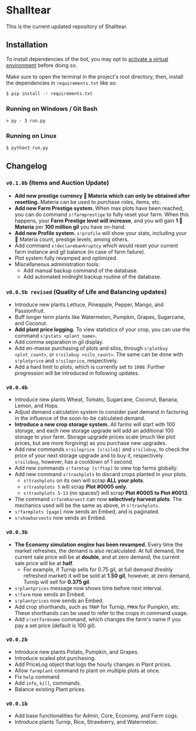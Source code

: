 # Shalltear
This is the current updated repository of Shalltear.

## Installation
To install dependencies of the bot, you may opt to [activate a virtual environment](https://packaging.python.org/guides/installing-using-pip-and-virtual-environments/) before doing so.

Make sure to open the terminal in the project's root directory, then, install the dependencies in `requirements.txt` like so:

```bash
$ pip install -r requirements.txt
```

### Running on Windows / Git Bash

```cmd
> py - 3 run.py
```

### Running on Linux

```bash
$ python3 run.py
```

## Changelog
### `v0.1.0b` (Items and Auction Update)
- **Add new prestige currency 💎 Materia which can only be obtained after resetting.** Materia can be used to purchase roles, items, etc.
- **Add new Farm Prestige system.** When max plots have been reached, you can do command `s!farmprestige` to fully reset your farm. When this happens, your **Farm Prestige level will increase**, and you will gain **1 💎 Materia** per **100 million gil** you have on-hand.
- **Add new Profile system.** `s!profile` will show your stats, including your 💎 Materia count, prestige levels, among others.
- Add command `s!declarebankruptcy` which would reset your current farm instance and gil balance (in case of farm failure).
- Plot system fully revamped and optimized.
- Miscellaneous administration tools:
    - Add manual backup command of the database.
    - Add automated midnight backup routine of the database.
### `v0.0.5b revised` (Quality of Life and Balancing updates)
- Introduce new plants Lettuce, Pineapple, Pepper, Mango, and Passionfruit.
- Buff longer term plants like Watermelon, Pumpkin, Grapes, Sugarcane, and Coconut.
- **Add plant price logging.** To view statistics of your crop, you can use the command `s!pstats <plant_name>`.
- Add comma separation in gil display.
- Add en-masse purchasing of plots and silos, through `s!plotbuy <plot_count>`, or `s!silobuy <silo_count>`. The same can be done with `s!plotprice` and `s!siloprice`, respectively.
- Add a hard limit to plots, which is currently set to `1000`. Further progression will be introduced in following updates.
### `v0.0.4b`
- Introduce new plants Wheat, Tomato, Sugarcane, Coconut, Banana, Lemon, and Hops.
- Adjust demand calculation system to consider past demand in factoring in the influence of the soon-to-be calculated demand.
- **Introduce a new crop storage system.** All farms will start with 100 storage, and each new storage upgrade will add an additional 100 storage to your farm. Storage upgrade prices scale (much like plot prices, but are more forgiving) as you purchase new upgrades.
- Add new commands `s!siloprice [s!silo$]` and `s!silobuy`, to check the price of your next storage upgrade and to buy it, respectively. `s!silobuy`, however, has a cooldown of 1 second.
- Add new commands `s!farmtop [s!ftop]` to view top farms globally.
- Add new command `s!trashplots` to discard crops planted in your plots.
    - `s!trashplots` on its own will scrap **ALL your plots**.
    - `s!trashplots 5` will scrap **Plot #0005 only**.
    - `s!trashplots 5-13` (no spaces!) will scrap **Plot #0005 to Plot #0013**.
- The command `s!farmharvest` can now **selectively harvest plots**. The mechanics used will be the same as above, in `s!trashplots`.
- `s!farmplots [page]` now sends an Embed, and is paginated.
- `s!showharvests` now sends an Embed.
### `v0.0.3b`
- **The Economy simulation engine has been revamped.** Every time the market refreshes, the demand is also recalculated. At full demand, the current sale price will be at **double**, and at zero demand, the current sale price will be at **half**.
    - For example, if Turnip sells for 0.75 gil, at full demand (freshly refreshed market) it will be sold at **1.50 gil**, however, at zero demand, Turnip will sell for **0.375 gil**.
- `s!plantprices` message now shows time before next interval.
- `s!farm` now sends an Embed.
- `s!plantprices` now sends an Embed.
- Add crop shorthands, such as `TRNP` for Turnip, `PMKN` for Pumpkin, etc. These shorthands can be used to refer to the crops in command usage.
- Add `s!setfarmname` command, which changes the farm's name if you pay a set price (default is 100 gil).
### `v0.0.2b`
- Introduce new plants Potato, Pumpkin, and Grapes.
- Introduce scaled plot purchasing.
- Add PriceLog object that logs the hourly changes in Plant prices.
- Allow `farmplant` command to plant on multiple plots at once.
- Fix `help` command.
- Add `info`, `kill`, commands.
- Balance existing Plant prices.
### `v0.0.1b`
- Add base functionalities for Admin, Core, Economy, and Farm cogs.
- Introduce plants Turnip, Rice, Strawberry, and Watermelon.